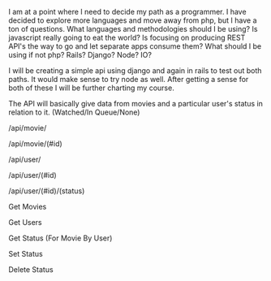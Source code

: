 
I am at a point where I need to decide my path as a programmer.  I have decided to explore more languages and move away from php, but I have a ton of questions.  What languages and methodologies should I be using?  Is javascript really going to eat the world?  Is focusing on producing REST API's the way to go and let separate apps consume them?  What should I be using if not php?  Rails? Django? Node? IO?  

I will be creating a simple api using django and again in rails to test out both paths.  It would make sense to try node as well.  After getting a sense for both of these I will be further charting my course.

The API will basically give data from movies and a particular user's status in relation to it. (Watched/In Queue/None)

/api/movie/

/api/movie/(#id)

/api/user/

/api/user/(#id)

/api/user/(#id)/(status)


Get Movies 

Get Users

Get Status (For Movie By User)

Set Status

Delete Status
